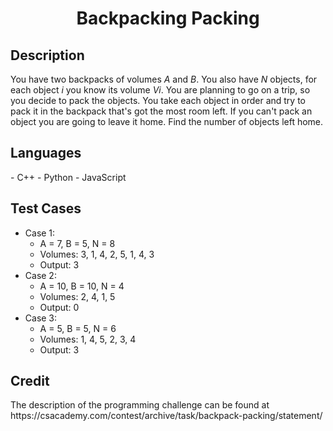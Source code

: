 <h1 align="center">Backpacking Packing</h1>

<h2>Description</h2>
You have two backpacks of volumes <i>A</i> and <i>B</i>. You also have <i>N</i> objects, for each object <i>i</i> you know its volume <i>Vi</i>.
You are planning to go on a trip, so you decide to pack the objects. You take each object in order and try to pack it in the backpack
that's got the most room left. If you can't pack an object you are going to leave it home.
Find the number of objects left home.

<h2>Languages</h2>
- C++
- Python
- JavaScript

<h2>Test Cases</h2>

- Case 1:
  - A = 7, B = 5, N = 8
  - Volumes: 3, 1, 4, 2, 5, 1, 4, 3
  - Output: 3
- Case 2:
  - A = 10, B = 10, N = 4
  - Volumes: 2, 4, 1, 5
  - Output: 0
- Case 3:
  - A = 5, B = 5, N = 6
  - Volumes: 1, 4, 5, 2, 3, 4
  - Output: 3

<h2>Credit</h2>
The description of the programming challenge can be found at https://csacademy.com/contest/archive/task/backpack-packing/statement/
